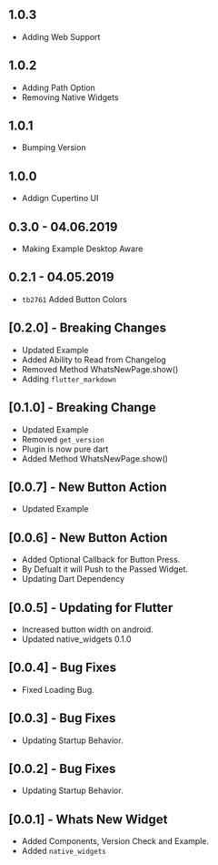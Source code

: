## 1.0.3

* Adding Web Support

## 1.0.2

* Adding Path Option
* Removing Native Widgets

## 1.0.1

* Bumping Version

## 1.0.0

* Addign Cupertino UI

## 0.3.0 - 04.06.2019

* Making Example Desktop Aware

## 0.2.1 - 04.05.2019

* `tb2761` Added Button Colors

## [0.2.0] - Breaking Changes

* Updated Example
* Added Ability to Read from Changelog
* Removed Method WhatsNewPage.show()
* Adding `flutter_markdown`

## [0.1.0] - Breaking Change

* Updated Example
* Removed `get_version`
* Plugin is now pure dart
* Added Method WhatsNewPage.show()

## [0.0.7] - New Button Action

* Updated Example

## [0.0.6] - New Button Action

* Added Optional Callback for Button Press.
* By Defualt it will Push to the Passed Widget.
* Updating Dart Dependency

## [0.0.5] - Updating for Flutter

* Increased button width on android.
* Updated native_widgets 0.1.0

## [0.0.4] - Bug Fixes

* Fixed Loading Bug.

## [0.0.3] - Bug Fixes

* Updating Startup Behavior.

## [0.0.2] - Bug Fixes

* Updating Startup Behavior.

## [0.0.1] - Whats New Widget

* Added Components, Version Check and Example.
* Added `native_widgets`
